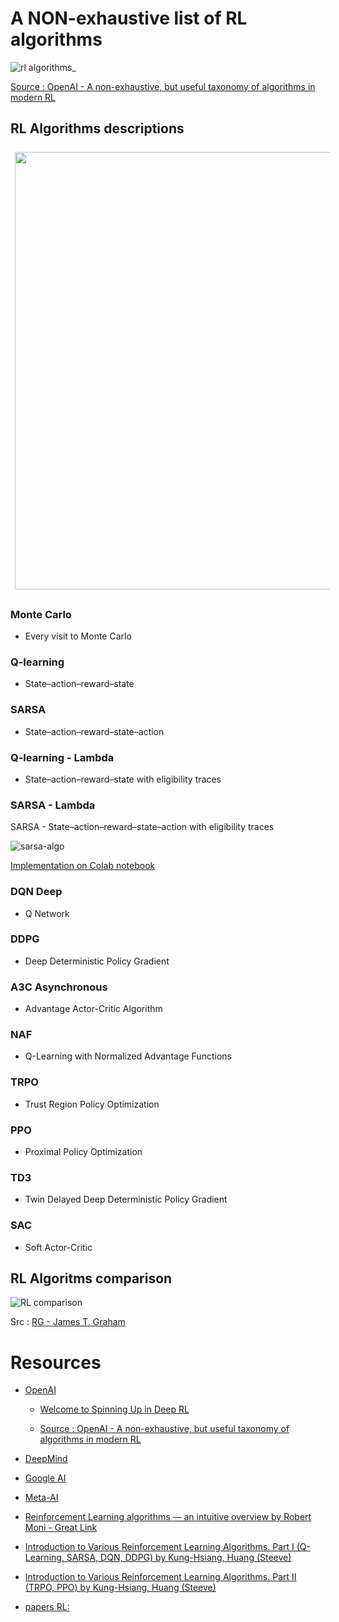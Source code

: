 # A NON-exhaustive list of RL algorithms

![rl algorithms_](https://spinningup.openai.com/en/latest/_images/rl_algorithms_9_15.svg)

[Source : OpenAI - A non-exhaustive, but useful taxonomy of algorithms in modern RL](https://spinningup.openai.com/en/latest/spinningup/rl_intro2.html)


## RL Algorithms descriptions

<img src="https://rlseminar.github.io/static/img/comp_rl_alg.png" width="700" style="border:0px solid #FFFFFF; padding:5px; margin:2px">

### Monte Carlo 
- Every visit to Monte Carlo
### Q-learning	
- State–action–reward–state
### SARSA	
- State–action–reward–state–action
### Q-learning - Lambda	
- State–action–reward–state with eligibility traces
### SARSA - Lambda

SARSA - State–action–reward–state–action with eligibility traces

![sarsa-algo](https://github.com/afondiel/research-notes/blob/master/ai/ml-notes/reinforcement/rl-algorithms-implementation/sarsa/asynchronous-n-steps-q-learning-for-actor-learn%20thread-SORSA.png)
	
[Implementation on Colab notebook](https://colab.research.google.com/drive/1Z8JmCbl-ZMzumYcgyLjWUVNvjtS1ugjz#scrollTo=qVGjrv8O43uK) 

### DQN	Deep 
- Q Network
### DDPG	
- Deep Deterministic Policy Gradient
### A3C	Asynchronous 
- Advantage Actor-Critic Algorithm
### NAF	
- Q-Learning with Normalized Advantage Functions
### TRPO	
- Trust Region Policy Optimization
### PPO	
- Proximal Policy Optimization
### TD3	
- Twin Delayed Deep Deterministic Policy Gradient
### SAC	
- Soft Actor-Critic
  

## RL Algoritms comparison 

![RL comparison](https://www.researchgate.net/profile/James-Graham-28/publication/285598007/figure/fig8/AS:391462261936131@1470343284078/Comparison-of-Reinforcement-Learning-algorithms-average-reward-performance-to-Motivated.png)

Src : [RG - James T. Graham](https://www.researchgate.net/figure/Comparison-of-Reinforcement-Learning-algorithms-average-reward-performance-to-Motivated_fig8_285598007)

# Resources 

- [OpenAI](#)
  - [Welcome to Spinning Up in Deep RL](https://spinningup.openai.com/en/latest/index.html#welcome-to-spinning-up-in-deep-rl)

  - [Source : OpenAI - A non-exhaustive, but useful taxonomy of algorithms in modern RL](https://spinningup.openai.com/en/latest/spinningup/rl_intro2.html)
- [DeepMind](#)
- [Google AI](#)
- [Meta-AI](#)

- [Reinforcement Learning algorithms — an intuitive overview by Robert Moni - Great Link](https://smartlabai.medium.com/reinforcement-learning-algorithms-an-intuitive-overview-904e2dff5bbc)
  
- [Introduction to Various Reinforcement Learning Algorithms. Part I (Q-Learning, SARSA, DQN, DDPG) by Kung-Hsiang, Huang (Steeve)](https://towardsdatascience.com/introduction-to-various-reinforcement-learning-algorithms-i-q-learning-sarsa-dqn-ddpg-72a5e0cb6287)
- [Introduction to Various Reinforcement Learning Algorithms. Part II (TRPO, PPO) by Kung-Hsiang, Huang (Steeve)](https://towardsdatascience.com/introduction-to-various-reinforcement-learning-algorithms-part-ii-trpo-ppo-87f2c5919bb9)
- [papers RL:](#)